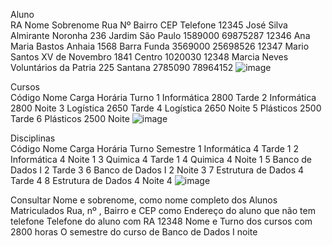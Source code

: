 Aluno							
RA	Nome	Sobrenome	Rua	Nº	Bairro	CEP	Telefone
12345	José	Silva	Almirante Noronha	236	Jardim São Paulo	1589000	69875287
12346	Ana	Maria Bastos	Anhaia	1568	Barra Funda	3569000	25698526
12347	Mario	Santos	XV de Novembro	1841	Centro	1020030	
12348	Marcia	Neves	Voluntários da Patria	225	Santana	2785090	78964152
![image](https://github.com/Rafhaelslv/DATABASE-EX01_REV/assets/127260453/9359a40e-660c-41f2-b020-3527dd90427b)

Cursos			
Código	Nome	Carga Horária	Turno
1	Informática	2800	Tarde
2	Informática	2800	Noite
3	Logística	2650	Tarde
4	Logística	2650	Noite
5	Plásticos	2500	Tarde
6	Plásticos	2500	Noite
![image](https://github.com/Rafhaelslv/DATABASE-EX01_REV/assets/127260453/afcbe05c-91d8-46df-90f7-e827b86fb3fa)

Disciplinas				
Código	Nome	Carga Horária	Turno	Semestre
1	Informática	4	Tarde	1
2	Informática	4	Noite	1
3	Quimica	4	Tarde	1
4	Quimica	4	Noite	1
5	Banco de Dados I	2	Tarde	3
6	Banco de Dados I	2	Noite	3
7	Estrutura de Dados	4	Tarde	4
8	Estrutura de Dados	4	Noite	4
![image](https://github.com/Rafhaelslv/DATABASE-EX01_REV/assets/127260453/70f034e0-4379-46a0-9276-9ef604f4b3fa)

Consultar
Nome e sobrenome, como nome completo dos Alunos Matriculados
Rua, nº , Bairro e CEP como Endereço do aluno que não tem telefone
Telefone do aluno com RA 12348
Nome e Turno dos cursos com 2800 horas
O semestre do curso de Banco de Dados I noite

